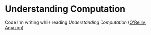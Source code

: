 Understanding Computation
===========

Code I'm writing while reading _Understanding Computation_
([O'Reilly](http://shop.oreilly.com/product/0636920025481.do),
[Amazon](http://www.amazon.com/Understanding-Computation-Machines-Impossible-Programs-ebook/dp/B00CT3C4IM/ref=sr_1_1?ie=UTF8&qid=1388491269&sr=8-1&keywords=understanding+computing))

